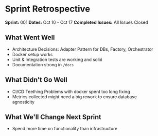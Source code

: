 # Sprint Retrospective

**Sprint:** 001
**Dates:** Oct 10 - Oct 17
**Completed Issues:** All Issues Closed

## What Went Well
- Architecture Decisions: Adapter Pattern for DBs, Factory, Orchestrator
- Docker setup works
- Unit & Integration tests are working and solid
- Documentation strong in `/docs`

## What Didn't Go Well
- CI/CD Teething Problems with docker spent too long fixing
- Metrics collected might need a big rework to ensure database agnosticity 

## What We'll Change Next Sprint
- Spend more time on functionality than infrastructure
